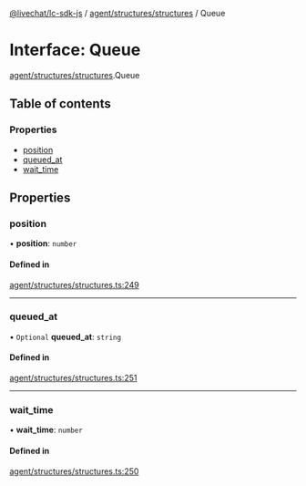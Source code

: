 [@livechat/lc-sdk-js](../README.md) / [agent/structures/structures](../modules/agent_structures_structures.md) / Queue

# Interface: Queue

[agent/structures/structures](../modules/agent_structures_structures.md).Queue

## Table of contents

### Properties

- [position](agent_structures_structures.Queue.md#position)
- [queued\_at](agent_structures_structures.Queue.md#queued_at)
- [wait\_time](agent_structures_structures.Queue.md#wait_time)

## Properties

### position

• **position**: `number`

#### Defined in

[agent/structures/structures.ts:249](https://github.com/livechat/lc-sdk-js/blob/c7b3817/src/agent/structures/structures.ts#L249)

___

### queued\_at

• `Optional` **queued\_at**: `string`

#### Defined in

[agent/structures/structures.ts:251](https://github.com/livechat/lc-sdk-js/blob/c7b3817/src/agent/structures/structures.ts#L251)

___

### wait\_time

• **wait\_time**: `number`

#### Defined in

[agent/structures/structures.ts:250](https://github.com/livechat/lc-sdk-js/blob/c7b3817/src/agent/structures/structures.ts#L250)
